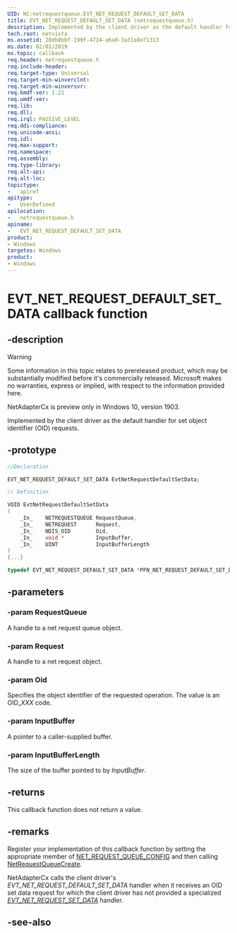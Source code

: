 ```yaml
---
UID: NC:netrequestqueue.EVT_NET_REQUEST_DEFAULT_SET_DATA
title: EVT_NET_REQUEST_DEFAULT_SET_DATA (netrequestqueue.h)
description: Implemented by the client driver as the default handler for set object identifier (OID) requests.
tech.root: netvista
ms.assetid: 28db8bbf-199f-4724-a6a0-3a31a8e71313
ms.date: 02/01/2019
ms.topic: callback
req.header: netrequestqueue.h
req.include-header:
req.target-type: Universal
req.target-min-winverclnt:
req.target-min-winversvr:
req.kmdf-ver: 1.21
req.umdf-ver:
req.lib:
req.dll:
req.irql: PASSIVE_LEVEL
req.ddi-compliance:
req.unicode-ansi:
req.idl:
req.max-support:
req.namespace:
req.assembly:
req.type-library: 
req.alt-api:
req.alt-loc:
topictype: 
-	apiref
apitype: 
-	UserDefined
apilocation: 
-	netrequestqueue.h
apiname: 
-	EVT_NET_REQUEST_DEFAULT_SET_DATA
product:
- Windows
targetos: Windows
product:
- Windows
---
```


# EVT_NET_REQUEST_DEFAULT_SET_DATA callback function

## -description

> [!WARNING]
> Some information in this topic relates to prereleased product, which may be substantially modified before it's commercially released. Microsoft makes no warranties, express or implied, with respect to the information provided here.
>
> NetAdapterCx is preview only in Windows 10, version 1903.

Implemented by the client driver as the default handler for set object identifier (OID) requests.

## -prototype

```c++
//Declaration

EVT_NET_REQUEST_DEFAULT_SET_DATA EvtNetRequestDefaultSetData; 

// Definition

VOID EvtNetRequestDefaultSetData 
(
	_In_	NETREQUESTQUEUE	RequestQueue,
	_In_	NETREQUEST		Request,
	_In_	NDIS_OID		Oid,
	_In_	void *			InputBuffer,
	_In_	UINT			InputBufferLength
)
{...}

typedef EVT_NET_REQUEST_DEFAULT_SET_DATA *PFN_NET_REQUEST_DEFAULT_SET_DATA;
```

## -parameters

### -param RequestQueue 
A handle to a net request queue object.

### -param Request 
A handle to a net request object.

### -param Oid 
Specifies the object identifier of the requested operation. The value is an OID\_*XXX* code. 

### -param InputBuffer 
A pointer to a caller-supplied buffer.

### -param InputBufferLength 
The size of the buffer pointed to by *InputBuffer*.

## -returns

This callback function does not return a value.

## -remarks
Register your implementation of this callback function by setting the appropriate member of [NET_REQUEST_QUEUE_CONFIG](ns-netrequestqueue-_net_request_queue_config.md) and then calling [NetRequestQueueCreate](nf-netrequestqueue-netrequestqueuecreate.md).

NetAdapterCx calls the client driver's *EVT_NET_REQUEST_DEFAULT_SET_DATA* handler when it receives an OID set data request for which the client driver has not provided a specialized *[EVT_NET_REQUEST_SET_DATA](nc-netrequestqueue-evt_net_request_set_data.md)* handler.



## -see-also
